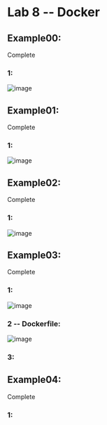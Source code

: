 # Lab 8 -- Docker
## Example00:
Complete
### 1:
![image](https://user-images.githubusercontent.com/40222287/114120912-71c56400-98bb-11eb-8e22-ded3e69e58aa.png)




## Example01:
Complete
### 1:
![image](https://user-images.githubusercontent.com/40222287/114121503-78081000-98bc-11eb-92f8-163eef6fb1ab.png)



## Example02:
Complete
### 1:
![image](https://user-images.githubusercontent.com/40222287/114121599-a128a080-98bc-11eb-9669-44a80091d346.png)




## Example03:
Complete
### 1:
![image](https://user-images.githubusercontent.com/40222287/114121719-dc2ad400-98bc-11eb-9110-882225c1dbbc.png)

### 2 -- Dockerfile:
![image](https://user-images.githubusercontent.com/40222287/114121950-552a2b80-98bd-11eb-92d7-fbcac8c3102f.png)


### 3: 




## Example04:
Complete
### 1:


